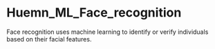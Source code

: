 # Huemn_ML_Face_recognition
Face recognition uses machine learning to identify or verify individuals based on their facial features.
